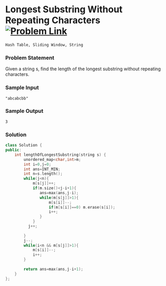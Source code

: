 # Longest Substring Without Repeating Characters &ensp;  [![Problem Link](https://img.shields.io/badge/-LeetCode-FFA116?style=for-the-badge&logo=LeetCode&logoColor=black)](https://leetcode.com/problems/longest-substring-without-repeating-characters/description/)

```
Hash Table, Sliding Window, String
``` 
### Problem Statement 
Given a string s, find the length of the longest substring without repeating characters.

### Sample Input
```
"abcabcbb"
```
### Sample Output
```
3
```

### Solution
```cpp
class Solution {
public:
    int lengthOfLongestSubstring(string s) {
        unordered_map<char,int>m;
        int i=0,j=0;
        int ans=INT_MIN;
        int n=s.length();
        while(j<n){
            m[s[j]]++;
            if(m.size()<j-i+1){
               ans=max(ans,j-i);
               while(m[s[j]]>1){
                   m[s[i]]--;
                   if(m[s[i]]==0) m.erase(s[i]);
                   i++;                  
               }
            }
          j++;
            
        }
        j--;
        while(i<n && m[s[j]]>1){
            m[s[i]]--;
            i++;
        }
        
        return ans=max(ans,j-i+1);
    }
};